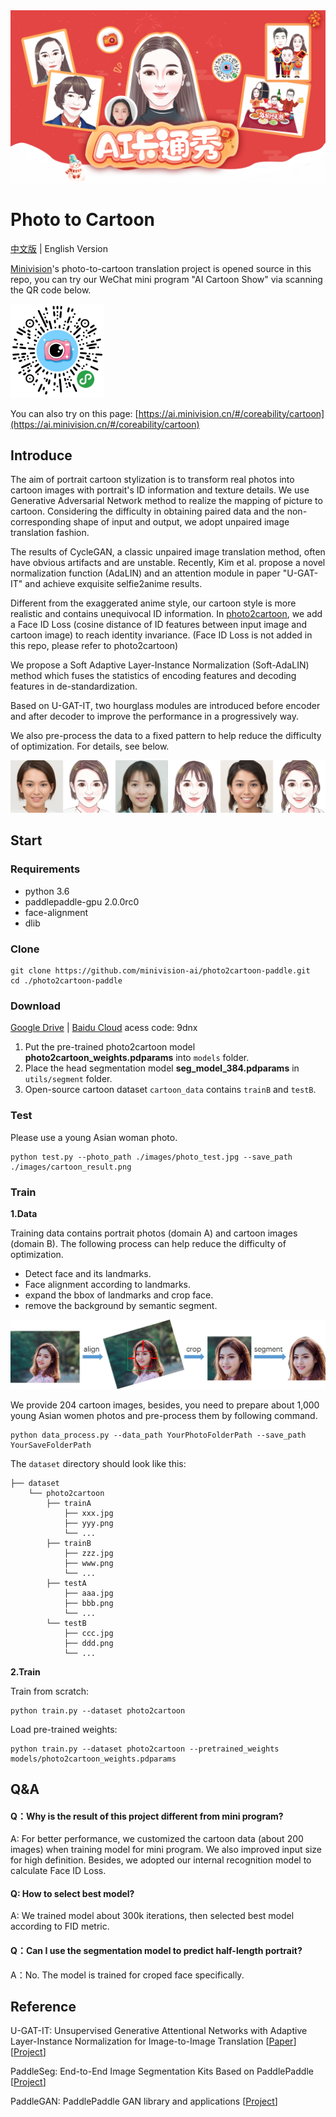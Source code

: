 <div align='center'>
  <img src='./images/title.png'>
</div>

# Photo to Cartoon

[中文版](README.md) | English Version

[Minivision](https://www.minivision.cn/)'s photo-to-cartoon translation project is opened source in this repo, you can try our WeChat mini program "AI Cartoon Show" via scanning the QR code below.

<div>
  <img src='./images/QRcode.jpg' height='150px' width='150px'>
</div>

You can also try on this page: [https://ai.minivision.cn/#/coreability/cartoon](https://ai.minivision.cn/#/coreability/cartoon)

## Introduce

The aim of portrait cartoon stylization is to transform real photos into cartoon images with portrait's ID information and texture details. We use Generative Adversarial Network method to realize the mapping of picture to cartoon. Considering the difficulty in obtaining paired data and the non-corresponding shape of input and output, we adopt unpaired image translation fashion.

The results of CycleGAN, a classic unpaired image translation method, often have obvious artifacts and are unstable. Recently, Kim et al. propose a novel normalization function (AdaLIN) and an attention module in paper "U-GAT-IT" and achieve exquisite selfie2anime results.

Different from the exaggerated anime style, our cartoon style is more realistic and contains unequivocal ID information. In [photo2cartoon](https://github.com/minivision-ai/photo2cartoon), we add a Face ID Loss (cosine distance of ID features between input image and cartoon image) to reach identity invariance. (Face ID Loss is not added in this repo, please refer to photo2cartoon)

We propose a Soft Adaptive Layer-Instance Normalization (Soft-AdaLIN) method which fuses the statistics of encoding features and decoding features in de-standardization. 

Based on U-GAT-IT, two hourglass modules are introduced before encoder and after decoder to improve the performance in a progressively way.

We also pre-process the data to a fixed pattern to help reduce the difficulty of optimization. For details, see below.

<div align='center'>
  <img src='./images/results.png'>
</div>

## Start

### Requirements
- python 3.6
- paddlepaddle-gpu 2.0.0rc0
- face-alignment
- dlib

### Clone

```
git clone https://github.com/minivision-ai/photo2cartoon-paddle.git
cd ./photo2cartoon-paddle
```

### Download

[Google Drive](https://drive.google.com/file/d/12M221441UU_7OB1u3JYAh9ENUa0v6BQZ/view?usp=sharing) | [Baidu Cloud](https://pan.baidu.com/s/17xt0gwHGd3tD2-aRzW4-8w) acess code: 9dnx

1. Put the pre-trained photo2cartoon model **photo2cartoon_weights.pdparams** into `models` folder.
2. Place the head segmentation model **seg_model_384.pdparams** in `utils/segment` folder.
3. Open-source cartoon dataset `cartoon_data` contains `trainB` and `testB`.

### Test

Please use a young Asian woman photo.
```
python test.py --photo_path ./images/photo_test.jpg --save_path ./images/cartoon_result.png
```

### Train
**1.Data**

Training data contains portrait photos (domain A) and cartoon images (domain B). The following process can help reduce the difficulty of optimization.
- Detect face and its landmarks.
- Face alignment according to landmarks.
- expand the bbox of landmarks and crop face.
- remove the background by semantic segment.

<div align='center'>
  <img src='./images/data_process.jpg'>
</div>

We provide 204 cartoon images, besides, you need to prepare about 1,000 young Asian women photos and pre-process them by following command.

```
python data_process.py --data_path YourPhotoFolderPath --save_path YourSaveFolderPath
```

The `dataset` directory should look like this:
```
├── dataset
    └── photo2cartoon
        ├── trainA
            ├── xxx.jpg
            ├── yyy.png
            └── ...
        ├── trainB
            ├── zzz.jpg
            ├── www.png
            └── ...
        ├── testA
            ├── aaa.jpg 
            ├── bbb.png
            └── ...
        └── testB
            ├── ccc.jpg 
            ├── ddd.png
            └── ...
```

**2.Train**

Train from scratch:
```
python train.py --dataset photo2cartoon
```

Load pre-trained weights:
```
python train.py --dataset photo2cartoon --pretrained_weights models/photo2cartoon_weights.pdparams
```

## Q&A
#### Q：Why is the result of this project different from mini program?

A: For better performance, we customized the cartoon data (about 200 images) when training model for mini program. We also improved input size for high definition. Besides, we adopted our internal recognition model to calculate Face ID Loss.

#### Q: How to select best model?

A: We trained model about 300k iterations, then selected best model according to FID metric.

#### Q：Can I use the segmentation model to predict half-length portrait?
A：No. The model is trained for croped face specifically.

## Reference

U-GAT-IT: Unsupervised Generative Attentional Networks with Adaptive Layer-Instance Normalization for Image-to-Image Translation [[Paper](https://arxiv.org/abs/1907.10830)][[Project](https://github.com/znxlwm/UGATIT-pytorch)]

PaddleSeg: End-to-End Image Segmentation Kits Based on PaddlePaddle [[Project](https://github.com/PaddlePaddle/PaddleSeg)]

PaddleGAN: PaddlePaddle GAN library and applications [[Project](https://github.com/PaddlePaddle/PaddleGAN)]


